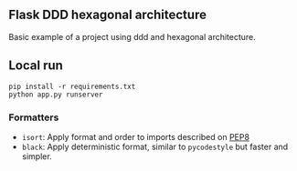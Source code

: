 ## Flask DDD hexagonal architecture
Basic example of a project using ddd and hexagonal architecture.

## Local run
````
pip install -r requirements.txt
python app.py runserver
````

### Formatters

- `isort`: Apply format and order to imports described on [PEP8](https://www.python.org/dev/peps/pep-0008/#imports)
- `black`: Apply deterministic format, similar to `pycodestyle` but faster and simpler.

<!-- ### Security Linters

- `bandit`: Checks security vulnerabilities scanning code statically. -->

<!-- 
Guias
guias
https://github.com/CodelyTV/typescript-ddd-example/tree/master/src/Contexts
https://github.com/miguelgrubin/fastapi-boilerplate-large/blob/master/README.md

-->
